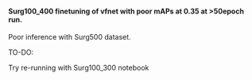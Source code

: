 #### Surg100_400 finetuning of vfnet with poor mAPs at 0.35 at >50epoch run.

Poor inference with Surg500 dataset.

TO-DO:

Try re-running with Surg100_300 notebook
